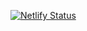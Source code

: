 [![Netlify Status](https://api.netlify.com/api/v1/badges/279df5f5-8ad5-447b-9875-1b20ebee66df/deploy-status)](https://app.netlify.com/sites/vibrant-haibt-889b3b/deploys)

